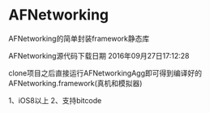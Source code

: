 # AFNetworking
AFNetworking的简单封装framework静态库

AFNetworking源代码下载日期 2016年09月27日17:12:28

clone项目之后直接运行AFNetworkingAgg即可得到编译好的AFNetworking.framework(真机和模拟器)

1、iOS8以上
2、支持bitcode



